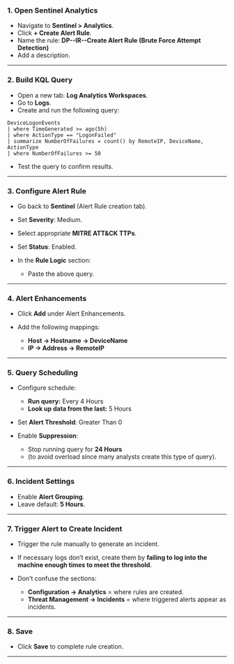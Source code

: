 ### 1. Open Sentinel Analytics

* Navigate to **Sentinel > Analytics**.
* Click **+ Create Alert Rule**.
* Name the rule:
  **DP--IR--Create Alert Rule (Brute Force Attempt Detection)**
* Add a description.

---

### 2. Build KQL Query

* Open a new tab: **Log Analytics Workspaces**.
* Go to **Logs**.
* Create and run the following query:

```kusto
DeviceLogonEvents
| where TimeGenerated >= ago(5h)
| where ActionType == "LogonFailed"
| summarize NumberOfFailures = count() by RemoteIP, DeviceName, ActionType
| where NumberOfFailures >= 50
```

* Test the query to confirm results.

---

### 3. Configure Alert Rule

* Go back to **Sentinel** (Alert Rule creation tab).
* Set **Severity**: Medium.
* Select appropriate **MITRE ATT\&CK TTPs**.
* Set **Status**: Enabled.
* In the **Rule Logic** section:

  * Paste the above query.

---

### 4. Alert Enhancements

* Click **Add** under Alert Enhancements.
* Add the following mappings:

  * **Host → Hostname → DeviceName**
  * **IP → Address → RemoteIP**

---

### 5. Query Scheduling

* Configure schedule:

  * **Run query:** Every 4 Hours
  * **Look up data from the last:** 5 Hours
* Set **Alert Threshold**: Greater Than 0
* Enable **Suppression**:

  * Stop running query for **24 Hours**
  * (to avoid overload since many analysts create this type of query).

---

### 6. Incident Settings

* Enable **Alert Grouping**.
* Leave default: **5 Hours**.

---

### 7. Trigger Alert to Create Incident

* Trigger the rule manually to generate an incident.
* If necessary logs don’t exist, create them by **failing to log into the machine enough times to meet the threshold**.
* Don’t confuse the sections:

  * **Configuration → Analytics** = where rules are created.
  * **Threat Management → Incidents** = where triggered alerts appear as incidents.

---

### 8. Save

* Click **Save** to complete rule creation.

---
